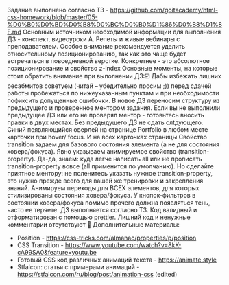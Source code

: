 Задание выполнено согласно ТЗ - https://github.com/goitacademy/html-css-homework/blob/master/05-%D0%B0%D0%BD%D0%B8%D0%BC%D0%B0%D1%86%D0%B8%D1%8F.md
Основным источником необходимой информации для выполнения ДЗ - конспект, видеоуроки А. Репеты и живые вебинары с преподавателем.
Особое внимание рекомендуется уделить относительному позиционированию, так как это чаще будет встречаться в повседневной верстке. Конкретнее - это абсолютное позиционирование и свойство z-index
Основные моменты, на которые стоит обратить внимание при выполнении ДЗ::ballot_box_with_check:
Дабы избежать лишних ресабмитов советуем (читай – убедительно просим ;)) перед сдачей работы пробежаться по нижеуказанным пунктам и при необходимости пофиксить допущенные ошибочки.
В новое ДЗ переносим структуру из предыдущего и проверенное ментором задания. Если вы не выполнили предыдущее ДЗ или его не проверял ментор - готовьтесь вносить правки в двух местах. Без предыдущего ДЗ не сдать слtдующего.
Синий появляющийся оверлей на странице Portfolio в любом месте карточки при hover/ focus. И на всех карточках страницы
Свойство transition задаем для базового состояния элемента (а не для состояния ховера/фокуса).
Явно указываем анимируемое свойство (transition-property). Да-да, знаем: куда легче написать all или не прописать transition-property вовсе (all применится по умолчанию). Но сделайте приятное ментору: не поленитесь указать нужное transition-property, это нужно прежде всего для вашей же тренировки и закрепления знаний.
Анимируем переходы для ВСЕХ элементов, для которых стилизированы состояния ховера/фокуса.
У кнопок-фильтров в состоянии ховера/фокуса помимо прочего должна появляться тень, часто ее теряете.
ДЗ выполняется согласно ТЗ.
Код валидный и отформатирован с помощью prettier.
Лишний код и ненужные комментарии отсутствуют :page_facing_up:
Дополнительные материалы:
- Position - https://css-tricks.com/almanac/properties/p/position
- CSS Transition - https://www.youtube.com/watch?v=8kK-cA99SA0&feature=youtu.be
- Готовый CSS код различных анимаций текста - https://animate.style
- Stfalcon: статья с примерами анимаций - https://stfalcon.com/ru/blog/post/animation-css (edited) 